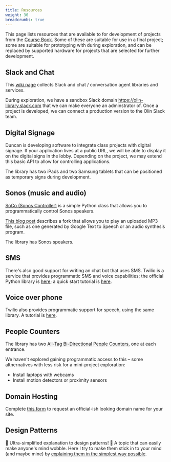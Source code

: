 ```yaml
---
title: Resources
weight: 30
breadcrumbs: true
---
```


This page lists resources that are available to for development of projects from the
[Course Book](/files/HtL_web-book-1.pdf).  Some of these are suitable for use in a final
project; some are suitable for prototyping with during exploration, and can be replaced
by supported hardware for projects that are selected for further development.


## Slack and Chat

This [wiki page](https://github.com/olinlibrary/hackingthelibrary.org/wiki/Chat-resources) collects Slack and chat / conversation agent libraries and services.

During exploration, we have a sandbox Slack domain https://olin-library.slack.com that we can make
everyone an adminstrator of. Once a project is developed, we can connect a production version to the
Olin Slack team.


## Digital Signage

Duncan is developing software to integrate class projects with digital signage.
If your application lives at a public URL, we will be able to display it on the
digital signs in the lobby. Depending on the project, we may extend this basic API
to allow for controlling applications.

The library has two iPads and two Samsung tablets that can be positioned as temporary signs
during development.


## Sonos (music and audio)

[SoCo (Sonos Controller)](http://python-soco.com) is a simple Python class that allows you to programmatically control Sonos speakers.

[This blog post](http://www.nooganeer.com/his/projects/homeautomation/make-sonos-speak/) describes
a fork that allows you to play an uploaded MP3 file, such as one generated by Google Text to Speech
or an audio synthesis program.

The library has Sonos speakers.



## SMS

There's also good support for writing an chat bot that uses SMS.
Twilio is a service that provides programmatic SMS and voice capabilities;
the official Python library is [here](https://www.twilio.com/docs/libraries/python);
a quick start tutorial is [here](https://www.twilio.com/docs/quickstart/python/sms).


## Voice over phone

Twilio also provides programmatic support for speech, using the same library.
A tutorial is [here](https://www.twilio.com/docs/quickstart/python/twiml).


## People Counters

The library has two [All-Tag Bi-Directional People Counters](http://all-tag.com/product-category/people-counters/), one at each entrance.

We haven't explored gaining programmatic access to this –
some altnernatives with less risk for a mini-project exploration:

* Install laptops with webcams
* Install motion detectors or proximity sensors


## Domain Hosting

Complete [this form](https://goo.gl/forms/4DexRE6gllYeUSmr1) to request an official-ish
looking domain name for your site.


## Design Patterns
🎉 Ultra-simplified explanation to design patterns! 🎉 A topic that can easily make anyone's mind wobble. Here I try to make them stick in to your mind (and maybe mine) by [explaining them in the simplest way possible](https://github.com/kamranahmedse/design-patterns-for-humans/blob/master/README.md).
